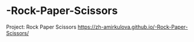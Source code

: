 # -Rock-Paper-Scissors
Project: Rock Paper Scissors
https://zh-amirkulova.github.io/-Rock-Paper-Scissors/
